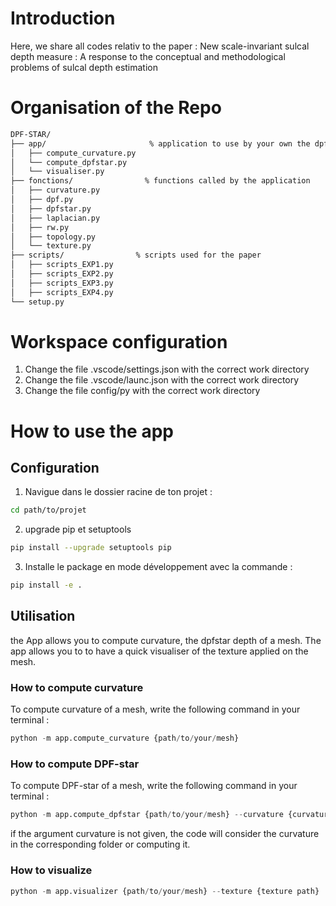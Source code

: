 # Introduction
Here, we share all codes relativ to the paper : New scale-invariant sulcal depth measure : A response to the conceptual and methodological problems of sulcal depth estimation

# Organisation of the Repo
```markdown
DPF-STAR/
├── app/                       % application to use by your own the dpfstar method
│   ├── compute_curvature.py
│   └── compute_dpfstar.py
│   └── visualiser.py
├── fonctions/                % functions called by the application
│   ├── curvature.py
│   ├── dpf.py
│   ├── dpfstar.py
│   ├── laplacian.py
│   ├── rw.py
│   ├── topology.py
│   └── texture.py
├── scripts/                % scripts used for the paper
│   ├── scripts_EXP1.py
│   ├── scripts_EXP2.py
│   ├── scripts_EXP3.py
│   ├── scripts_EXP4.py
└── setup.py
```

# Workspace configuration
1) Change the file .vscode/settings.json with the correct work directory
2) Change the file .vscode/launc.json with the correct work directory
3) Change the file config/py with the correct work directory

# How to use the app
## Configuration
1. Navigue dans le dossier racine de ton projet :
```bash
cd path/to/projet
```
2. upgrade pip et setuptools
```bash
pip install --upgrade setuptools pip
```
3. Installe le package en mode développement avec la commande :
```bash
pip install -e .
```
## Utilisation
the App allows you to compute curvature, the dpfstar depth of a mesh. The app allows you to to have a quick visualiser of the texture applied on the mesh.

### How to compute curvature
To compute curvature of a mesh, write the following command in your terminal : 
```python
python -m app.compute_curvature {path/to/your/mesh}
```

### How to compute DPF-star
To compute DPF-star of a mesh, write the following command in your terminal : 
```python
python -m app.compute_dpfstar {path/to/your/mesh} --curvature {curvature path}
```
if the argument curvature is not given, the code will consider the curvature in the corresponding folder or computing it.

### How to visualize 
```python
python -m app.visualizer {path/to/your/mesh} --texture {texture path}
```

